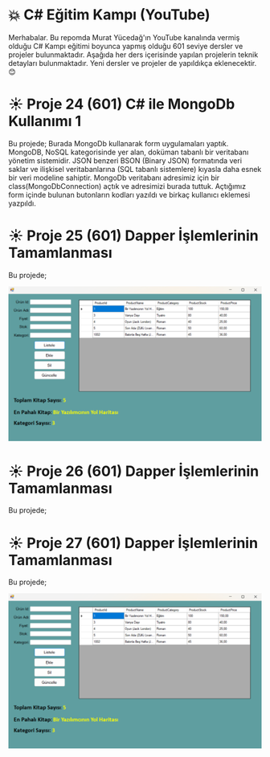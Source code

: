# :boom: C# Eğitim Kampı (YouTube)

Merhabalar. Bu repomda Murat Yücedağ'ın YouTube kanalında vermiş olduğu C# Kampı eğitimi boyunca yapmış olduğu 601 seviye dersler ve projeler bulunmaktadır. Aşağıda her ders içerisinde yapılan projelerin teknik detayları bulunmaktadır. Yeni dersler ve projeler de yapıldıkça eklenecektir. :blush: 


# :sunny: Proje 24 (601) C# ile MongoDb Kullanımı 1
Bu projede; Burada MongoDb kullanarak form uygulamaları yaptık. MongoDB, NoSQL kategorisinde yer alan, doküman tabanlı bir veritabanı yönetim sistemidir. JSON benzeri BSON (Binary JSON) formatında veri saklar ve ilişkisel veritabanlarına (SQL tabanlı sistemlere) kıyasla daha esnek bir veri modeline sahiptir. MongoDb veritabanı adresimiz için bir class(MongoDbConnection) açtık ve adresimizi burada tuttuk. Açtığımız form içinde bulunan butonların kodları yazıldı ve birkaç kullanıcı eklemesi yazpıldı. 

# :sunny: Proje 25 (601) Dapper İşlemlerinin Tamamlanması
Bu projede; 

![FrmDapper](https://github.com/DemirbasAlperen/CSharpEgitimKampi501/blob/master/FrmDapper.png)

# :sunny: Proje 26 (601) Dapper İşlemlerinin Tamamlanması
Bu projede;

# :sunny: Proje 27 (601) Dapper İşlemlerinin Tamamlanması
Bu projede;

![FrmDapper](https://github.com/DemirbasAlperen/CSharpEgitimKampi501/blob/master/FrmDapper.png)

